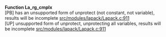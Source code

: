   
__Function La_rg_cmplx__  
  [PB] has an unsupported form of unprotect (not constant, not variable), results will be incomplete [src/modules/lapack/Lapack.c:911](https://github.com/wch/r-source/blob/d48a3960875fa373e1e68286245ee8e1bc7ac0fd/src/modules/lapack/Lapack.c/#L911)  
  [UP] unsupported form of unprotect, unprotecting all variables, results will be incomplete [src/modules/lapack/Lapack.c:911](https://github.com/wch/r-source/blob/d48a3960875fa373e1e68286245ee8e1bc7ac0fd/src/modules/lapack/Lapack.c/#L911)  
